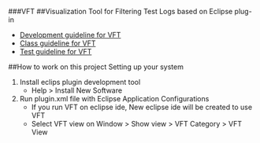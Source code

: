 ###VFT
##Visualization Tool for Filtering Test Logs
based on Eclipse plug-in

+ [Development guideline for VFT](https://github.com/pinetree408/VFT/tree/master/VFT)
+ [Class guideline for VFT](https://github.com/pinetree408/VFT/tree/master/VFT/src)
+ [Test guideline for VFT](https://github.com/pinetree408/VFT/tree/master/VFT/src/vft/test)

##How to work on this project
Setting up your system

1. Install eclips plugin development tool
    - Help > Install New Software
2. Run plugin.xml file with Eclipse Application Configurations
    - If you run VFT on eclipse ide, New eclipse ide will be created to use VFT
    - Select VFT view on Window > Show view > VFT Category > VFT View
